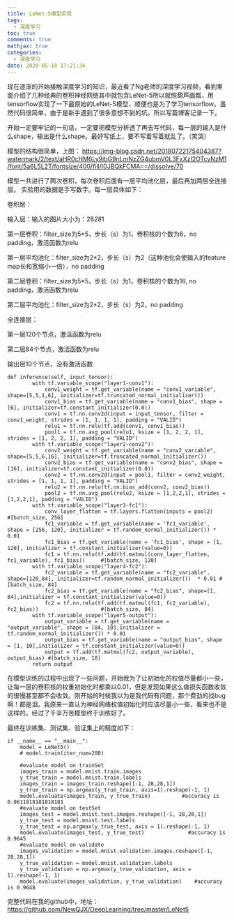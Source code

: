 ```yaml
---
title: LeNet-5模型实现
tags:
  - 深度学习
toc: true
comments: true
mathjax: true
categories:
  - 深度学习
date: 2020-05-18 17:21:34
---
```


现在逐渐的开始接触深度学习的知识，最近看了Ng老师的深度学习视频，看到里面介绍了几种经典的卷积神经网络其中就包含LeNet-5所以就照葫芦画瓢，用tensorflow实现了一下最原始的LeNet-5模型，顺便也是为了学习tensorflow。虽然代码很简单，由于是新手遇到了很多意想不到的坑。所以写篇博客记录一下。

开始一定要牢记的一句话，一定要把模型分析透了再去写代码，每一层的输入是什么shape，输出是什么shape。最好写纸上，要不写着写着就乱了。（笑哭）

模型的结构很简单，上图：
https://img-blog.csdn.net/20180722175404387?watermark/2/text/aHR0cHM6Ly9ibG9nLmNzZG4ubmV0L3FxXzI2OTcyNzM1/font/5a6L5L2T/fontsize/400/fill/I0JBQkFCMA==/dissolve/70

模型一共进行了两次卷积，每次卷积后面有一层平均池化层，最后再加两层全连接层。 实验用的数据是手写数字。每一层具体如下：

卷积层：

输入层：输入的图片大小为：28*28*1

第一层卷积：filter_size为5*5，步长（s）为1，卷积核的个数为6，no padding，激活函数为relu

第一层平均池化：filter_size为2*2，步长（s）为2（这种池化会使输入的feature map长和宽缩小一倍），no padding

第二层卷积：filter_size为5*5，步长（s）为1，卷积核的个数为16, no padding，激活函数为relu

第二层平均池化：filter_size为2*2，步长（s）为2，no padding

全连接层：

第一层120个节点，激活函数为relu

第二层84个节点，激活函数为relu

输出层10个节点，没有激活函数

```
def inference(self, input_tensor):
        with tf.variable_scope("layer1-conv1"):
            conv1_weight = tf.get_variable(name = "conv1_variable", shape=[5,5,1,6], initializer=tf.truncated_normal_initializer())
            conv1_bias = tf.get_variable(name = "conv1_bias", shape = [6], initializer=tf.constant_initializer(0.0))
            conv1 = tf.nn.conv2d(input = input_tensor, filter = conv1_weight, strides = [1, 1, 1, 1], padding = "VALID")
            relu1 = tf.nn.relu(tf.add(conv1, conv1_bias))
            pool1 = tf.nn.avg_pool(relu1, ksize = [1, 2, 2, 1], strides = [1, 2, 2, 1], padding = "VALID")
        with tf.variable_scope("layer2-conv2"):
            conv2_weight = tf.get_variable(name = "conv2_variable", shape=[5,5,6,16], initializer=tf.truncated_normal_initializer())
            conv2_bias = tf.get_variable(name = "conv2_bias", shape = [16], initializer=tf.constant_initializer(0.0))
            conv2 = tf.nn.conv2d(input = pool1, filter = conv2_weight, strides = [1, 1, 1, 1], padding = "VALID")
            relu2 = tf.nn.relu(tf.nn.bias_add(conv2, conv2_bias))
            pool2 = tf.nn.avg_pool(relu2, ksize = [1,2,2,1], strides = [1,2,2,1], padding = "VALID")
        with tf.variable_scope("layer3-fc1"):
            conv_layer_flatten = tf.layers.flatten(inputs = pool2)      #[batch_size, 256]
            fc1_variable = tf.get_variable(name = 'fc1_variable', shape = [256, 120], initializer = tf.random_normal_initializer()) * 0.01
            fc1_bias = tf.get_variable(name = 'fc1_bias', shape = [1, 120], initializer = tf.constant_initializer(value=0))
            fc1 = tf.nn.relu(tf.add(tf.matmul(conv_layer_flatten, fc1_variable), fc1_bias))     #[batch_size, 120]
        with tf.variable_scope("layer4-fc2"):
            fc2_variable = tf.get_variable(name = "fc2_variable", shape=[120,84], initializer=tf.random_normal_initializer())  * 0.01 #[batch_size, 84]
            fc2_bias = tf.get_variable(name = "fc2_bias", shape=[1, 84],initializer = tf.constant_initializer(value=0))
            fc2 = tf.nn.relu(tf.add(tf.matmul(fc1, fc2_variable), fc2_bias))                    #[batch_size, 84]
        with tf.variable_scope("layer5-output"):
            output_variable = tf.get_variable(name = "output_variable", shape = [84, 10],initializer = tf.random_normal_initializer()) * 0.01
            output_bias = tf.get_variable(name = "output_bias", shape = [1, 10],initializer = tf.constant_initializer(value=0))
            output = tf.add(tf.matmul(fc2, output_variable), output_bias) #[batch_size, 10]
        return output
```
在模型训练的过程中出现了一些问题，开始我为了让初始化的权值尽量都小一些，让每一层的卷积核的权重初始化时都乘以0.01，但是发现如果这么做损失函数收敛的很慢甚至都不会收敛。刚开始的时候我以为是我代码有问题，那个费劲的找bug啊！都是泪。我原来一直认为神经网络权值初始化时应该尽量小一些，看来也不是这样的。经过了千辛万苦模型终于训练好了。

最终在训练集、测试集、验证集上的精度如下：
```
if __name__ == "__main__":
    model = LeNet5()
    # model.train(iter_num=200)

    #evaluate model on trainSet
    images_train = model.mnist.train.images
    y_true_train = model.mnist.train.labels
    images_train = images_train.reshape([-1, 28,28,1])
    y_true_train = np.argmax(y_true_train, axis=1).reshape(-1, 1)
    model.evaluate(images_train, y_true_train)          #accuracy is 0.9611818181818181
    #evaluate model on testSet
    images_test = model.mnist.test.images.reshape([-1, 28,28,1])
    y_true_test = model.mnist.test.labels
    y_true_test = np.argmax(y_true_test, axis = 1).reshape(-1, 1)
    model.evaluate(images_test, y_true_test)              #accuracy is 0.9645
    #evaluate model on validate
    images_validation = model.mnist.validation.images.reshape([-1, 28,28,1])
    y_true_validation = model.mnist.validation.labels
    y_true_validation = np.argmax(y_true_validation, axis = 1).reshape(-1, 1)
    model.evaluate(images_validation, y_true_validation)    #accuracy is 0.9648
```
完整代码在我的github中，地址：https://github.com/NewQJX/DeepLearning/tree/master/LeNet5